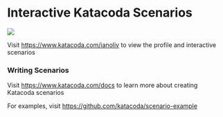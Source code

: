 # Interactive Katacoda Scenarios

[![](http://shields.katacoda.com/katacoda/ianoliv/count.svg)](https://www.katacoda.com/ianoliv "Get your profile on Katacoda.com")

Visit https://www.katacoda.com/ianoliv to view the profile and interactive scenarios

### Writing Scenarios
Visit https://www.katacoda.com/docs to learn more about creating Katacoda scenarios

For examples, visit https://github.com/katacoda/scenario-example
